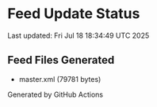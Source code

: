 # Feed Update Status
Last updated: Fri Jul 18 18:34:49 UTC 2025

## Feed Files Generated
- master.xml (79781 bytes)

Generated by GitHub Actions
